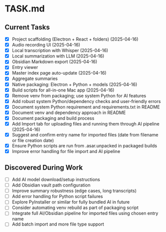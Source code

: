 # TASK.md

## Current Tasks
- [x] Project scaffolding (Electron + React + folders) (2025-04-16)
- [x] Audio recording UI (2025-04-16)
- [x] Local transcription with Whisper (2025-04-16)
- [x] Local summarization with LLM (2025-04-16)
- [x] Obsidian Markdown export (2025-04-16)
- [x] Entry viewer
- [x] Master index page auto-update (2025-04-16)
- [x] Aggregate summaries
- [x] Native packaging: Electron + Python + models (2025-04-16)
- [x] Build scripts for all-in-one Mac app (2025-04-16)
- [x] Remove venv from packaging; use system Python for AI features
- [x] Add robust system Python/dependency checks and user-friendly errors
- [x] Document system Python requirement and requirements.txt in README
- [x] Document venv and dependency approach in README
- [x] Document packaging and build process
- [x] Add Import tab for uploading files and running them through AI pipeline (2025-04-16)
- [x] Suggest and confirm entry name for imported files (date from filename or file creation date)
- [x] Ensure Python scripts are run from .asar.unpacked in packaged builds
- [x] Improve error handling for file import and AI pipeline

## Discovered During Work
- [ ] Add AI model download/setup instructions
- [ ] Add Obsidian vault path configuration
- [ ] Improve summary robustness (edge cases, long transcripts)
- [ ] Add error handling for Python script failures
- [ ] Explore PyInstaller or similar for fully bundled AI in future
- [ ] Consider automating venv rebuild as part of packaging script
- [ ] Integrate full AI/Obsidian pipeline for imported files using chosen entry name
- [ ] Add batch import and more file type support
